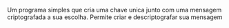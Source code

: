 Um programa simples que cria uma chave unica junto com uma mensagem criptografada a sua escolha. Permite criar e descriptografar sua mensagem


